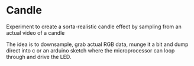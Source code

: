 Candle
======

Experiment to create a sorta-realistic candle effect by sampling from an actual video of a candle

The idea is to downsample, grab actual RGB data, munge it a bit and dump direct into c or an arduino sketch where the microprocessor can loop through and drive the LED.
